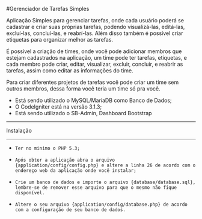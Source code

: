 #Gerenciador de Tarefas Simples

Aplicação Simples para gerenciar tarefas, onde cada usuário poderá se cadastrar e criar suas próprias tarefas, podendo visualizá-las, editá-las, excluí-las, concluí-las, e reabrí-las. Além disso também é possível criar etiquetas para organizar melhor as tarefas.

É possível a criação de times, onde você pode adicionar membros que estejam cadastrados na aplicação, um time pode ter tarefas, etiquetas, e cada membro pode criar, editar, visualizar, excluir, concluir, e reabrir as tarefas, assim como editar as informações do time.

Para criar diferentes projetos de tarefas você pode criar um time sem outros membros, dessa forma você teria um time só pra você.

- Está sendo utilizado o MySQL/MariaDB como Banco de Dados;
- O CodeIgniter está na versão 3.1.3;
- Está sendo utilizado o SB-Admin, Dashboard Bootstrap


**************************
Instalação
**************************
-  `Ter no minimo o PHP 5.3;`

-  `Após obter a aplicação abra o arquivo {application/config/config.php} e altere a linha 26 de acordo com o endereço web da aplicação onde você instalar;`

-  `Crie um banco de dados e importe o arquivo {database/database.sql}, lembre-se de remover esse arquivo para que o mesmo não fique disponível.`

-  `Altere o seu arquivo {application/config/database.php} de acordo com a configuração de seu banco de dados.`


